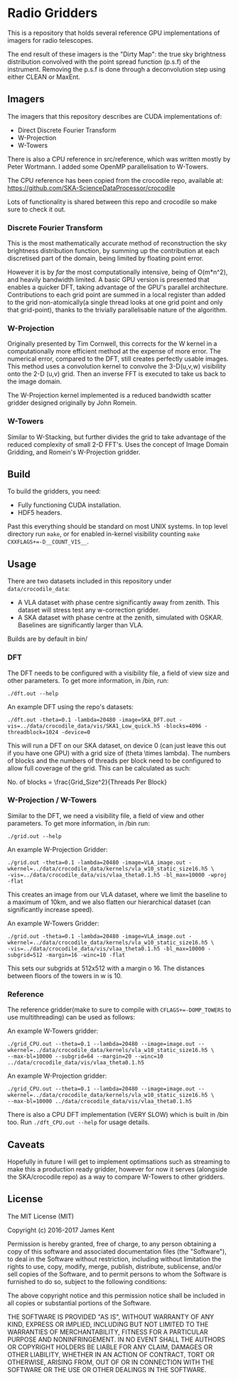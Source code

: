 # Radio Gridders

This is a repository that holds several reference GPU implementations of imagers for radio telescopes.

The end result of these imagers is the "Dirty Map": the true sky brightness distribution convolved with the point spread function (p.s.f) of the instrument. Removing the p.s.f is done through a deconvolution step using either CLEAN or MaxEnt.

## Imagers

The imagers that this repository describes are CUDA implementations of:

* Direct Discrete Fourier Transform
* W-Projection
* W-Towers

There is also a CPU reference in src/reference, which was written mostly by Peter Wortmann. I added some OpenMP 
parallelisation to W-Towers. 

The CPU reference has been copied from the crocodile repo, available at: https://github.com/SKA-ScienceDataProcessor/crocodile

Lots of functionality is shared between this repo and crocodile so make sure to check it out.

### Discrete Fourier Transform

This is the most mathematically accurate method of reconstruction the sky brightness distribution function, by summing up the contribution at each discretised part of the domain, being limited by floating point error.

However it is by *far* the most computationally intensive, being of O(m*n^2), and heavily bandwidth limited. A basic GPU version is presented that enables a quicker DFT, taking advantage of the GPU's parallel architecture. Contributions to each grid point are summed in a local register than added to the grid non-atomically(a single thread looks at one grid point and only that grid-point), thanks to the trivially parallelisable nature of the algorithm.

### W-Projection

Originally presented by Tim Cornwell, this corrects for the W kernel in a computationally more efficient method at the expense of more error. The numerical error, compared to the DFT, still creates perfectly usable images. This method uses a convolution kernel to convolve the 3-D(u,v,w) visibility onto the 2-D (u,v) grid. Then an inverse FFT is executed to take us back to the image domain.

The W-Projection kernel implemented is a reduced bandwidth scatter gridder designed originally by John Romein.

### W-Towers

Similar to W-Stacking, but further divides the grid to take advantage of the reduced complexity of small 2-D FFT's. Uses the concept
of Image Domain Gridding, and Romein's W-Projection gridder.

## Build

To build the gridders, you need:

* Fully functioning CUDA installation.
* HDF5 headers. 

Past this everything should be standard on most UNIX systems. In top level directory run `make`, or for enabled in-kernel visibility counting `make CXXFLAGS+=-D__COUNT_VIS__`.

## Usage

There are two datasets included in this repository under `data/crocodile_data`:

* A VLA dataset with phase centre significantly away from zenith. This dataset will stress test any w-correction gridder.
* A SKA dataset with phase centre at the zenith, simulated with OSKAR. Baselines are significantly larger than VLA.

Builds are by default in bin/

### DFT

The DFT needs to be configured with a visibility file, a field of view size and other parameters. To get more information,
in /bin, run:

``` shell
./dft.out --help
```

An example DFT using the repo's datasets:

``` shell
./dft.out -theta=0.1 -lambda=20480 -image=SKA_DFT.out -vis=../data/crocodile_data/vis/SKA1_Low_quick.h5 -blocks=4096 -threadblock=1024 -device=0
```

This will run a DFT on our SKA dataset, on device 0 (can just leave this out if you have one GPU)
with a grid size of (theta \times lambda). The numbers of blocks and the numbers of threads per
block need to be configured to allow full coverage of the grid. This can be calculated as such:

No. of blocks = \frac{Grid_Size^2}{Threads Per Block}

### W-Projection / W-Towers

Similar to the DFT, we need a visibility file, a field of view and other parameters. To get more information, in /bin run:

``` shell
./grid.out --help
```

An example W-Projection Gridder:

``` shell
./grid.out -theta=0.1 -lambda=20480 -image=VLA_image.out -wkernel=../data/crocodile_data/kernels/vla_w10_static_size16.h5 \
-vis=../data/crocodile_data/vis/vlaa_theta0.1.h5 -bl_max=10000 -wproj -flat
```

This creates an image from our VLA dataset, where we limit the baseline to a maximum of 10km, and we also flatten our hierarchical
dataset (can significantly increase speed).

An example W-Towers Gridder:

``` shell
./grid.out -theta=0.1 -lambda=20480 -image=VLA_image.out -wkernel=../data/crocodile_data/kernels/vla_w10_static_size16.h5 \
-vis=../data/crocodile_data/vis/vlaa_theta0.1.h5 -bl_max=10000 -subgrid=512 -margin=16 -winc=10 -flat
```

This sets our subgrids at 512x512 with a margin o 16. The distances between floors of the towers in w is 10. 

### Reference

The reference gridder(make to sure to compile with ```CFLAGS+=-DOMP_TOWERS``` to use multithreading) can be used as follows:

An example W-Towers gridder:

``` shell
./grid_CPU.out --theta=0.1 --lambda=20480 --image=image.out --wkernel=../data/crocodile_data/kernels/vla_w10_static_size16.h5 \
--max-bl=10000 --subgrid=64 --margin=20 --winc=10 ../data/crocodile_data/vis/vlaa_theta0.1.h5
```

An example W-Projection gridder:

``` shell
./grid_CPU.out --theta=0.1 --lambda=20480 --image=image.out --wkernel=../data/crocodile_data/kernels/vla_w10_static_size16.h5 \
--max-bl=10000 ../data/crocodile_data/vis/vlaa_theta0.1.h5
```

There is also a CPU DFT implementation (VERY SLOW) which is built in /bin too. Run `./dft_CPU.out --help` for usage details.


## Caveats

Hopefully in future I will get to implement optimsations such as streaming to make this a production ready gridder, however for 
now it serves (alongside the SKA/crocodile repo) as a way to compare W-Towers to other gridders.

## License

The MIT License (MIT)

Copyright (c) 2016-2017 James Kent

Permission is hereby granted, free of charge, to any person obtaining a copy
of this software and associated documentation files (the "Software"), to deal
in the Software without restriction, including without limitation the rights
to use, copy, modify, merge, publish, distribute, sublicense, and/or sell
copies of the Software, and to permit persons to whom the Software is
furnished to do so, subject to the following conditions:

The above copyright notice and this permission notice shall be included in all
copies or substantial portions of the Software.

THE SOFTWARE IS PROVIDED "AS IS", WITHOUT WARRANTY OF ANY KIND, EXPRESS OR
IMPLIED, INCLUDING BUT NOT LIMITED TO THE WARRANTIES OF MERCHANTABILITY,
FITNESS FOR A PARTICULAR PURPOSE AND NONINFRINGEMENT. IN NO EVENT SHALL THE
AUTHORS OR COPYRIGHT HOLDERS BE LIABLE FOR ANY CLAIM, DAMAGES OR OTHER
LIABILITY, WHETHER IN AN ACTION OF CONTRACT, TORT OR OTHERWISE, ARISING FROM,
OUT OF OR IN CONNECTION WITH THE SOFTWARE OR THE USE OR OTHER DEALINGS IN THE
SOFTWARE.



